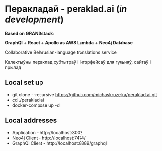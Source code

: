# Перакладай - peraklad.ai (*in development*)
**Based on GRANDstack**:

**GraphQl** + **React** + **Apollo as AWS Lambda** + **Neo4j Database**

Collaborative Belarusian-language translations service

Калектыўны пераклад субтытраў і інтэрфейсаў для гульняў, сайтаў і прылад

## Local set up
* git clone --recursive https://github.com/michaskruzelka/peraklad.ai.git
* cd ./peraklad.ai
* docker-compose up -d

## Local addresses
* Application - http://localhost:3002
* Neo4j Client - http://localhost:7474/
* GraphQl Client - http://localhost:8889/graphql
